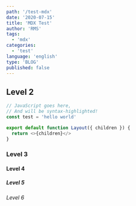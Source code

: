 ```yaml
---
path: '/test-mdx'
date: '2020-07-15'
title: 'MDX Test'
author: 'RMS'
tags:
  - 'mdx'
categories:
  - 'test'
language: 'english'
type: 'BLOG'
published: false
---
```


## Level 2

```js
// JavaScript goes here,
// And will be syntax-highlighted!
const test = 'hello world'

export default function Layout({ children }) {
  return <>{children}</>
}
```

### Level 3

#### Level 4

##### Level 5

###### Level 6

